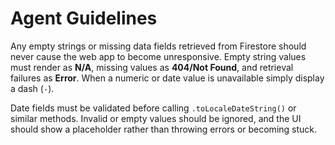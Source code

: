 # Agent Guidelines

Any empty strings or missing data fields retrieved from Firestore should never cause the web app to become unresponsive. Empty string values must render as **N/A**, missing values as **404/Not Found**, and retrieval failures as **Error**. When a numeric or date value is unavailable simply display a dash (`-`).

Date fields must be validated before calling `.toLocaleDateString()` or similar methods. Invalid or empty values should be ignored, and the UI should show a placeholder rather than throwing errors or becoming stuck.
